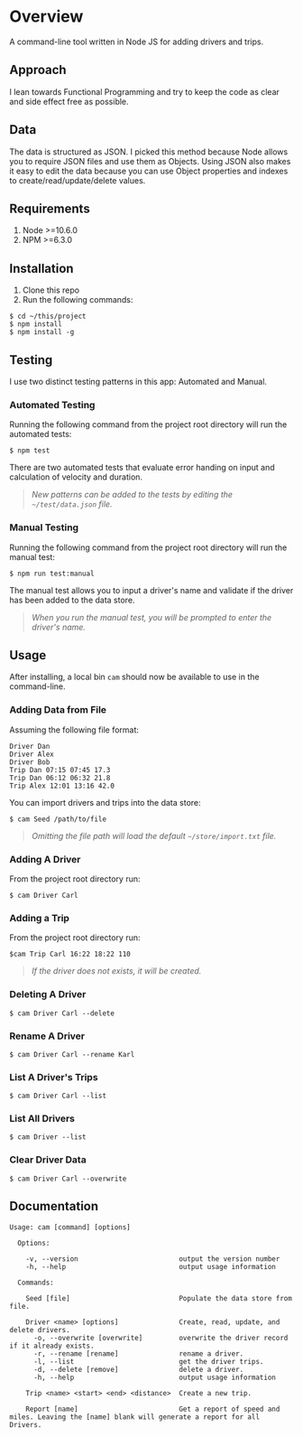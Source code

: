 # Overview

A command-line tool written in Node JS for adding drivers and trips.


## Approach
I lean towards Functional Programming and try to keep the code as clear and side effect free as possible.


## Data
The data is structured as JSON. I picked this method because Node allows you to require JSON files and use them as Objects.
Using JSON also makes it easy to edit the data because you can use Object properties and indexes to create/read/update/delete values.


## Requirements
1. Node >=10.6.0
2. NPM >=6.3.0


## Installation
1. Clone this repo
2. Run the following commands:

```
$ cd ~/this/project
$ npm install
$ npm install -g
```

## Testing
I use two distinct testing patterns in this app: Automated and Manual.

### Automated Testing
Running the following command from the project root directory will run the automated tests:

```
$ npm test
```

There are two automated tests that evaluate error handing on input and calculation of velocity and duration.

> _New patterns can be added to the tests by editing the `~/test/data.json` file._

### Manual Testing
Running the following command from the project root directory will run the manual test:
```
$ npm run test:manual
```

The manual test allows you to input a driver's name and validate if the driver has been added to the data store.

> _When you run the manual test, you will be prompted to enter the driver's name._



## Usage
After installing, a local bin `cam` should now be available to use in the command-line.

### Adding Data from File
Assuming the following file format:
```
Driver Dan
Driver Alex
Driver Bob
Trip Dan 07:15 07:45 17.3
Trip Dan 06:12 06:32 21.8
Trip Alex 12:01 13:16 42.0
```
You can import drivers and trips into the data store:
```
$ cam Seed /path/to/file
```

> _Omitting the file path will load the default `~/store/import.txt` file._

### Adding A Driver
From the project root directory run:
```
$ cam Driver Carl
```

### Adding a Trip
From the project root directory run:

```
$cam Trip Carl 16:22 18:22 110
```

> _If the driver does not exists, it will be created._


### Deleting A Driver
```
$ cam Driver Carl --delete
```

### Rename A Driver
```
$ cam Driver Carl --rename Karl
```

### List A Driver's Trips
```
$ cam Driver Carl --list
```

### List All Drivers
```
$ cam Driver --list
```

### Clear Driver Data
```
$ cam Driver Carl --overwrite
```


## Documentation
```
Usage: cam [command] [options]

  Options:

    -v, --version                         output the version number
    -h, --help                            output usage information

  Commands:

    Seed [file]                           Populate the data store from file.
    
    Driver <name> [options]               Create, read, update, and delete drivers.
      -o, --overwrite [overwrite]         overwrite the driver record if it already exists.
      -r, --rename [rename]               rename a driver.
      -l, --list                          get the driver trips.
      -d, --delete [remove]               delete a driver.
      -h, --help                          output usage information

    Trip <name> <start> <end> <distance>  Create a new trip.

    Report [name]                         Get a report of speed and miles. Leaving the [name] blank will generate a report for all Drivers.
```

